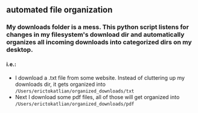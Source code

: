 automated file organization
---

### My downloads folder is a mess. This python script listens for changes in my filesystem's download dir and automatically organizes all incoming downloads into categorized dirs on my desktop. 

#### i.e.: 
- I download a .txt file from some website. Instead of cluttering up my downloads dir, it gets organized into `/Users/erictokatlian/organized_downloads/txt`
- Next I download some pdf files, all of those will get organized into `/Users/erictokatlian/organized_downloads/pdf`